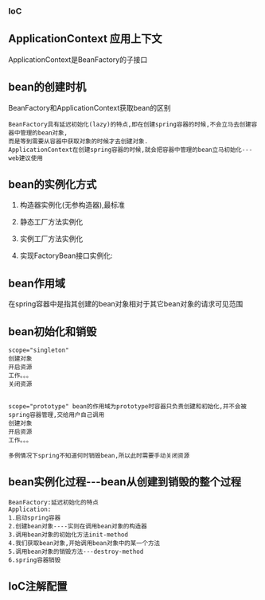 ### IoC

## ApplicationContext 应用上下文
ApplicationContext是BeanFactory的子接口


## bean的创建时机
BeanFactory和ApplicationContext获取bean的区别
```
BeanFactory具有延迟初始化(lazy)的特点,即在创建spring容器的时候,不会立马去创建容器中管理的bean对象,
而是等到需要从容器中获取对象的时候才去创建对象.
ApplicationContext在创建spring容器的时候,就会把容器中管理的bean立马初始化---web建议使用
```


## bean的实例化方式
1. 构造器实例化(无参构造器),最标准

2. 静态工厂方法实例化

3. 实例工厂方法实例化

4. 实现FactoryBean接口实例化:



## bean作用域
在spring容器中是指其创建的bean对象相对于其它bean对象的请求可见范围


## bean初始化和销毁
```
scope="singleton"
创建对象
开启资源
工作。。。
关闭资源
     
   
scope="prototype" bean的作用域为prototype时容器只负责创建和初始化,并不会被spring容器管理,交给用户自己调用
创建对象
开启资源
工作。。。
    
多例情况下spring不知道何时销毁bean,所以此时需要手动关闭资源
```


## bean实例化过程---bean从创建到销毁的整个过程
```
BeanFactory:延迟初始化的特点
Application:
1.启动spring容器
2.创建bean对象----实则在调用bean对象的构造器
3.调用bean对象的初始化方法init-method
4.我们获取bean对象,开始调用bean对象中的某一个方法
5.调用bean对象的销毁方法---destroy-method
6.spring容器销毁
```


## IoC注解配置